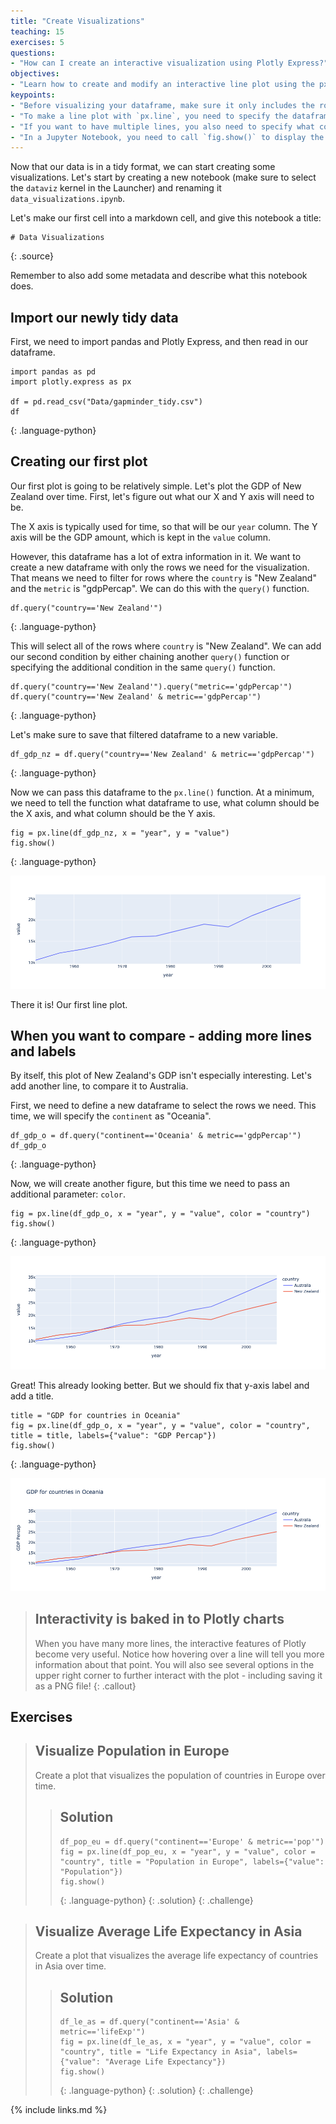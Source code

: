 ```yaml
---
title: "Create Visualizations"
teaching: 15
exercises: 5
questions:
- "How can I create an interactive visualization using Plotly Express?"
objectives:
- "Learn how to create and modify an interactive line plot using the px.line() function"
keypoints:
- "Before visualizing your dataframe, make sure it only includes the rows you want to visualize. You can use pandas' `query()` function to easily accomplish this"
- "To make a line plot with `px.line`, you need to specify the dataframe, X axis, and Y axis"
- "If you want to have multiple lines, you also need to specify what column determines the line color"
- "In a Jupyter Notebook, you need to call `fig.show()` to display the chart"
---
```


Now that our data is in a tidy format, we can start creating some visualizations. Let's start by creating a new notebook (make sure to select the `dataviz` kernel in the Launcher) and renaming it `data_visualizations.ipynb`.

Let's make our first cell into a markdown cell, and give this notebook a title:

~~~
# Data Visualizations
~~~
{: .source}

Remember to also add some metadata and describe what this notebook does.

## Import our newly tidy data

First, we need to import pandas and Plotly Express, and then read in our dataframe.

~~~
import pandas as pd
import plotly.express as px

df = pd.read_csv("Data/gapminder_tidy.csv")
df
~~~
{: .language-python}

## Creating our first plot

Our first plot is going to be relatively simple. Let's plot the GDP of New Zealand over time. First, let's figure out what our X and Y axis will need to be.

The X axis is typically used for time, so that will be our `year` column.
The Y axis will be the GDP amount, which is kept in the `value` column.

However, this dataframe has a lot of extra information in it. We want to create a new dataframe with only the rows we need for the visualization. 
That means we need to filter for rows where the `country` is "New Zealand" and the `metric` is "gdpPercap".
We can do this with the `query()` function.

~~~
df.query("country=='New Zealand'")
~~~
{: .language-python}

This will select all of the rows where `country` is "New Zealand". We can add our second condition by either chaining another `query()` function or specifying the additional condition in the same `query()` function.

~~~
df.query("country=='New Zealand'").query("metric=='gdpPercap'")
df.query("country=='New Zealand' & metric=='gdpPercap'")
~~~
{: .language-python}

Let's make sure to save that filtered dataframe to a new variable.

~~~
df_gdp_nz = df.query("country=='New Zealand' & metric=='gdpPercap'")
~~~
{: .language-python}

Now we can pass this dataframe to the `px.line()` function. At a minimum, we need to tell the function what dataframe to use, what column should be the X axis, and what column should be the Y axis.

~~~
fig = px.line(df_gdp_nz, x = "year", y = "value")
fig.show()
~~~
{: .language-python}

![Plot of New Zealand's GDP over time](../fig/L3_firstplot.png)

There it is! Our first line plot.

## When you want to compare - adding more lines and labels

By itself, this plot of New Zealand's GDP isn't especially interesting. Let's add another line, to compare it to Australia.

First, we need to define a new dataframe to select the rows we need. This time, we will specify the `continent` as "Oceania".

~~~
df_gdp_o = df.query("continent=='Oceania' & metric=='gdpPercap'")
df_gdp_o
~~~
{: .language-python}

Now, we will create another figure, but this time we need to pass an additional parameter: `color`.

~~~
fig = px.line(df_gdp_o, x = "year", y = "value", color = "country")
fig.show()
~~~
{: .language-python}

![Plot of Oceania's GDP over time](../fig/L3_secondplot.png)


Great! This already looking better. But we should fix that y-axis label and add a title.

~~~
title = "GDP for countries in Oceania"
fig = px.line(df_gdp_o, x = "year", y = "value", color = "country", title = title, labels={"value": "GDP Percap"})
fig.show()
~~~
{: .language-python}

![Plot of Oceania's GDP over time with correct labels](../fig/L3_thirdplot.png)

> ## Interactivity is baked in to Plotly charts
>
> When you have many more lines, the interactive features of Plotly become very useful. 
> Notice how hovering over a line will tell you more information about that point. 
> You will also see several options in the upper right corner to further interact with the plot - including saving it as a PNG file!
{: .callout}

## Exercises

> ## Visualize Population in Europe
>
> Create a plot that visualizes the population of countries in Europe over time.
> > ## Solution
> > ~~~
> > df_pop_eu = df.query("continent=='Europe' & metric=='pop'")
> > fig = px.line(df_pop_eu, x = "year", y = "value", color = "country", title = "Population in Europe", labels={"value": "Population"})
> > fig.show()
> > ~~~
> > {: .language-python}
> {: .solution}
{: .challenge}

> ## Visualize Average Life Expectancy in Asia
>
> Create a plot that visualizes the average life expectancy of countries in Asia over time.
> > ## Solution
> > ~~~
> > df_le_as = df.query("continent=='Asia' & metric=='lifeExp'")
> > fig = px.line(df_le_as, x = "year", y = "value", color = "country", title = "Life Expectancy in Asia", labels={"value": "Average Life Expectancy"})
> > fig.show()
> > ~~~
> > {: .language-python}
> {: .solution}
{: .challenge}

{% include links.md %}

